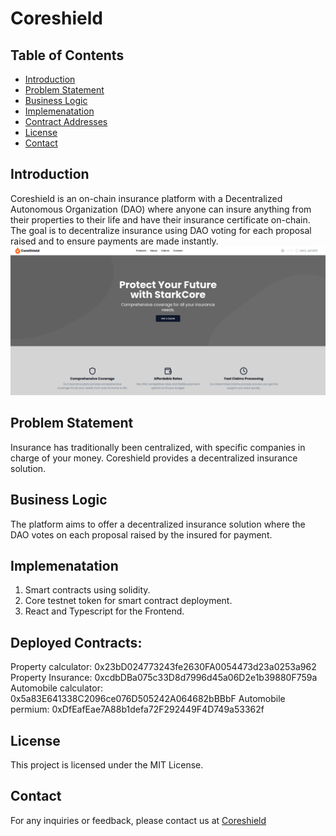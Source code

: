 # Coreshield

## Table of Contents
- [Introduction](#introduction)
- [Problem Statement](#problem-statement)
- [Business Logic](#business-logic)
- [Implemenatation](#implemenatation)
- [Contract Addresses](#usage)
- [License](#license)
- [Contact](#contact)

## Introduction
Coreshield is an on-chain insurance platform with a Decentralized Autonomous Organization (DAO) where anyone can insure anything from their properties to their life and have their insurance certificate on-chain. The goal is to decentralize insurance using DAO voting for each proposal raised and to ensure payments are made instantly.
![Landing Page](https://github.com/okste1234/CoreSure-Shield/blob/main/images/landing_page.png)

## Problem Statement
Insurance has traditionally been centralized, with specific companies in charge of your money. Coreshield provides a decentralized insurance solution.

## Business Logic
The platform aims to offer a decentralized insurance solution where the DAO votes on each proposal raised by the insured for payment.

## Implemenatation
1. Smart contracts using solidity.
2. Core testnet token for smart contract deployment.
3. React and Typescript for the Frontend.

## Deployed Contracts:
Property calculator: 0x23bD024773243fe2630FA0054473d23a0253a962
Property Insurance: 0xcdbDBa075c33D8d7996d45a06D2e1b39880F759a
Automobile calculator: 0x5a83E641338C2096ce076D505242A064682bBBbF 
Automobile  permium: 0xDfEafEae7A88b1defa72F292449F4D749a53362f

## License
This project is licensed under the MIT License.

## Contact
For any inquiries or feedback, please contact us at [Coreshield](https://github.com/okste1234/CoreSure-Shield)
